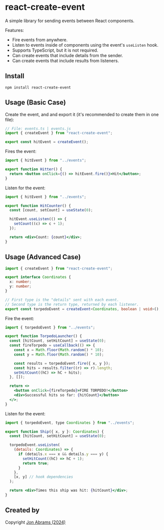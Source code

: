 # react-create-event

A simple library for sending events between React components.

Features:

- Fire events from anywhere.
- Listen to events inside of components using the event's `useListen` hook.
- Supports TypeScript, but it is not required.
- Can create events that include details from the sender.
- Can create events that include results from listeners.

## Install

```
npm install react-create-event
```

## Usage (Basic Case)

Create the event, and and export it (it's recommended to create them in one file):

```ts
// File: events.ts | events.js
import { createEvent } from "react-create-event";

export const hitEvent = createEvent();
```

Fires the event:

```jsx
import { hitEvent } from "../events";

export function Hitter() {
  return <button onClick={() => hitEvent.fire()}>Hit</button>;
}
```

Listen for the event:

```jsx
import { hitEvent } from "../events";

export function HitCounter() {
  const [count, setCount] = useState(0);

  hitEvent.useListen(() => {
    setCount((c) => c + 1);
  });

  return <div>Count: {count}</div>;
}
```

## Usage (Advanced Case)

```ts
import { createEvent } from "react-create-event";

export interface Coordinates {
  x: number;
  y: number;
}

// First type is the "details" sent with each event.
// Second type is the return type, returned by each listener.
export const torpedoEvent = createEvent<Coordinates, boolean | void>();
```

Fire the event:

```jsx
import { torpedoEvent } from "../events";

export function TorpedoLauncher() {
  const [hitCount, setHitCount] = useState(0);
  const fireTorpedo = useCallback(() => {
    const x = Math.floor(Math.random() * 10);
    const y = Math.floor(Math.random() * 10);

    const results = torpedoEvent.fire({ x, y });
    const hits = results.filter((r) => r).length;
    setHitCount((hC) => hC + hits);
  }, []);

  return <>
    <button onClick={fireTorpedo}>FIRE TORPEDO!</button>
    <div>Successful hits so far: {hitCount}</button>
  </>;
}
```

Listen for the event:

```jsx
import { torpedoEvent, type Coordinates } from "../events";

export function Ship({ x, y }: Coordinates) {
  const [hitCount, setHitCount] = useState(0);

  torpedoEvent.useListen(
    (details: Coordinates) => {
      if (details.x === x && details.y === y) {
        setHitCount((hC) => hC + 1);
        return true;
      }
    },
    [x, y] // hook dependencies
  );

  return <div>Times this ship was hit: {hitCount}</div>;
}
```

## Created by

Copyright [Jon Abrams (2024)](https://threads.net/@jon.abrams)
